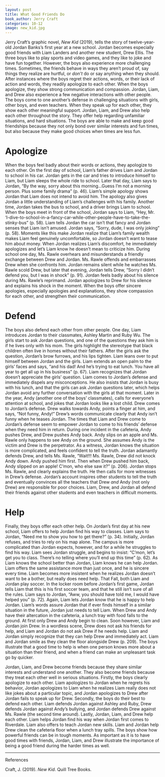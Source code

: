 ```yaml
---
layout: post
title: What Good Friends Do
book_author: Jerry Craft
categories: 10-12
image: new_kid.jpg
---
```


Jerry Craft’s graphic novel, _New Kid_ (2019), tells the story of
twelve-year-old Jordan Banks’s first year at a new school. Jordan becomes
especially good friends with Liam Landers and another new student, Drew Ellis.
The three boys like to play sports and video games, and they like to joke and
have fun together. However, the boys also experience more challenging times.
Sometimes, the friends behave in ways they aren’t proud of, say things they
realize are hurtful, or _don’t_ do or say anything when they should. After
instances where the boys regret their actions, words, or their lack of action
and words, they readily apologize to each other. When the boys apologize, they
show strong communication and compassion. Jordan, Liam, and Drew also experience
a few negative interactions with other people. The boys come to one another’s
defense in challenging situations with girls, other boys, and even teachers.
When they speak up for each other, they show each other meaningful support.
Jordan, Liam, and Drew also help each other throughout the story. They offer
help regarding unfamiliar situations, and hard situations. The boys are able to
make and keep good friendships because they not only bond over similar interests
and fun times, but also because they make good choices when times are less fun.

# Apologize

When the boys feel badly about their words or actions, they apologize to each
other. On the first day of school, Liam’s father drives Liam and Jordan to
school in his car. Jordan gets in the car and tries to introduce himself to
Liam, but Liam sleeps the whole ride to school. Later that day, Liam says to
Jordan, “By the way, sorry about this morning…Guess I’m not a morning person.
Plus some family drama” (p. 46). Liam’s simple apology shows Jordan that Liam
does not intend to avoid him. The apology also gives Jordan a little
understanding of Liam’s challenges with his family. Another time, Jordan takes
the bus to school, and a driver brings Liam to school. When the boys meet in
front of the school, Jordan says to Liam, “Hey, Mr.
‘I-dive-to-school-in-a-fancy-car-while-other-people-have-to-take-the-stinky-bus”
(p. 58). Liam tells Jordan the car isn’t that fancy and Jordan senses that Liam
isn’t amused. Jordan says, “Sorry, dude, I was only joking” (p. 58). Moments
like this make Jordan realize that Liam’s family wealth makes Liam feel
genuinely uncomfortable, so Jordan doesn’t want to tease him about money. When
Jordan realizes Liam’s discomfort, he immediately apologizes and let’s Liam know
he doesn’t mean to criticize him. During school one day, Ms. Rawle overhears and
misunderstands a friendly exchange between Drew and Jordan. Ms. Rawle offends
and embarrasses Drew when she confronts him. Jordan remains silent while he
watches Ms. Rawle scold Drew, but later that evening, Jordan tells Drew, “Sorry
I didn’t defend you, but I was in shock” (p. 91). Jordan feels badly about his
silence during Ms. Rawle’s reprimand. Jordan apologizes to Drew for his silence
and explains his shock in the moment. When the boys offer sincere apologies,
especially apologies and explanations, they show compassion for each other, and
strengthen their communication.

# Defend

The boys also defend each other from other people. One day, Liam introduces
Jordan to their classmates, Ashley Martin and Ruby Wu. The girls start to ask
Jordan questions, and one of the questions they ask him is if he lives only with
his mom. The girls highlight the stereotype that black children often live in
homes without their fathers. After the girls ask the question, Jordan’s brow
furrows, and his lips tighten. Liam leans over to put himself between Jordan and
the girls. Liam extends an open palm to the girls’ faces and says, “and his dad!
And he’s trying to eat lunch. You have all year to get all up in his business”
(p. 67). Liam recognizes that Jordan doesn’t appreciate the girls’ question.
Liam comes to Jordan’s defense and immediately dispels any misconceptions. He
also insists that Jordan is busy with his lunch, and that the girls can ask
Jordan questions later, which helps Jordan avoid any further conversation with
the girls at that moment. Later in the year, Andy (another one of the boys’
classmates), calls for everyone’s attention at school, and jokes that Jordan
looks like a lost child. Drew comes to Jordan’s defense. Drew walks towards
Andy, points a finger at him, and says, “Not funny, Andy!” Drew’s words
communicate clearly that Andy isn’t funny when he teases Jordan. The times that
Liam and Drew come to Jordan’s defense seem to empower Jordan to come to his
friends’ defense when they need him in return. During one incident in the
cafeteria, Andy pushes Drew, and Drew pushes Andy back. Andy slips on an apple
and Ms. Rawle only happens to see Andy on the ground. She assumes Andy is the
victim and Drew is the perpetrator. As a witness, Jordan knows the situation is
more complicated, and feels confident to tell the truth. Jordan adamantly
defends Drew, and tells Ms. Rawle, “Wait!!! Ms. Rawle, Drew did not knock Andy
down. Andy pushed him first. Then when Drew pushed him back, Andy slipped on an
apple! C’mon, who else saw it?” (p. 206). Jordan stops Ms. Rawle, and clearly
explains the truth. He then calls for more witnesses in Drew’s defense. Jordan’s
account inspires other students to tell the truth and eventually convinces all
the teachers that Drew _and_ Andy (not only Drew) are responsible for poor
choices. Liam, Drew, and Jordan all defend their friends against other students
and even teachers in difficult moments.

# Help

Finally, they boys offer each other help. On Jordan’s first day at his new
school, Liam offers to help Jordan find his way to classes. Liam says to Jordan,
“Need me to show you how to get there?” (p. 34). Initially, Jordan refuses, and
tries to rely on his map alone. The campus is more complicated than Jordan
expects, however, and for a while he struggles to find his way. Liam sees Jordan
struggle, and begins to insist: “C’mon, let’s get you to class. There’s no
telling where you’ll end up this time” (p. 62). As Liam knows the school better
than Jordan, Liam knows he can help Jordan. Liam offers the same assistance more
than just once, and he is sincere every time. Liam becomes more insistent when
he realizes Jordan doesn’t want to be a bother, but really does need help. That
Fall, both Liam and Jordan play soccer. In the locker room before Jordan’s first
game, Jordan tells Liam that this is his first soccer team, and that he still
isn’t sure of all the rules. Liam says to Jordan, “Aww, you should have told me,
I would have helped you” (p. 72). Again, Liam lets Jordan know that he is happy
to help Jordan. Liam’s words assure Jordan that if ever finds himself in a
similar situation in the future, Jordan just needs to tell Liam.  When Drew and
Andy have their altercation in the cafeteria, a lunch tray with food falls to
the ground. At first only Drew and Andy begin to clean. Soon however, Liam and
Jordan join Drew. In a wordless scene, Drew does not ask his friends for help,
and Liam and Jordan do not ask Drew if he needs help. Liam and Jordan simply
recognize that they can help Drew and immediately act. Liam and Jordan smile as
they clean the floor alongside Drew (p. 209). The boys illustrate that a good
time to help is when one person knows more about a situation than their friend,
and when a friend can make an unpleasant task go by quicker.

Jordan, Liam, and Drew become friends because they share similar interests and
understand one another. They also become friends because they treat each other
well in serious situations. Firstly, the boys clearly apologize to each other.
Liam apologizes to Jordan when he regrets his behavior, Jordan apologizes to
Liam when he realizes Liam really does not like jokes about a particular topic,
and Jordan apologizes to Drew after Jordan fails to speak up for Drew. Secondly,
the boys do their best to defend each other. Liam defends Jordan against Ashley
and Ruby, Drew defends Jordan against Andy’s bullying, and Jordan defends Drew
against Ms. Rawle (the second time around). Lastly, Jordan, Liam, and Drew help
each other. Liam helps Jordan find his way when Jordan first comes to Riverdale.
Liam also offers to teach Jordan new skills. Liam and Jordan help Drew clean the
cafeteria floor when a lunch tray spills. The boys show how powerful friends can
be in tough moments. As important as it is to have good times with friends,
Jordan, Liam, and Drew illustrate the importance of being a good friend during
the harder times as well.

---
References

Craft, J. (2019). _New Kid_. Quill Tree Books.
